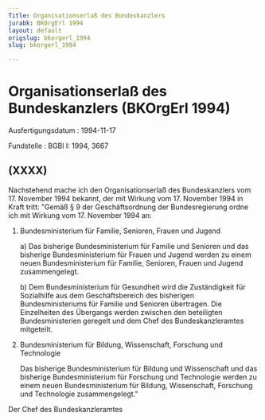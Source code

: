 ```yaml
---
Title: Organisationserlaß des Bundeskanzlers
jurabk: BKOrgErl 1994
layout: default
origslug: bkorgerl_1994
slug: bkorgerl_1994

---
```


# Organisationserlaß des Bundeskanzlers (BKOrgErl 1994)

Ausfertigungsdatum
:   1994-11-17

Fundstelle
:   BGBl I: 1994, 3667



## (XXXX)

Nachstehend mache ich den Organisationserlaß des Bundeskanzlers vom 17. November 1994 bekannt, der mit Wirkung vom 17. November 1994 in Kraft tritt:
"Gemäß § 9 der Geschäftsordnung der Bundesregierung ordne ich mit Wirkung vom 17. November 1994 an:

1.  Bundesministerium für Familie, Senioren, Frauen und Jugend

    a)  Das bisherige Bundesministerium für Familie und Senioren und das bisherige Bundesministerium für Frauen und Jugend werden zu einem neuen Bundesministerium für Familie, Senioren, Frauen und Jugend zusammengelegt.


    b)  Dem Bundesministerium für Gesundheit wird die Zuständigkeit für Sozialhilfe aus dem Geschäftsbereich des bisherigen Bundesministeriums für Familie und Senioren übertragen. Die Einzelheiten des Übergangs werden zwischen den beteiligten Bundesministerien geregelt und dem Chef des Bundeskanzleramtes mitgeteilt.





2.  Bundesministerium für Bildung, Wissenschaft, Forschung und Technologie

    Das bisherige Bundesministerium für Bildung und Wissenschaft und das bisherige Bundesministerium für Forschung und Technologie werden zu einem neuen Bundesministerium für Bildung, Wissenschaft, Forschung und Technologie zusammengelegt."




Der Chef des Bundeskanzleramtes

